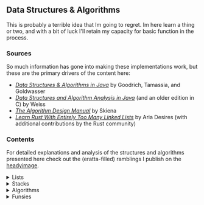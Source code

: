 ## Data Structures & Algorithms
This is probably a terrible idea that Im going to regret. Im here learn a thing or two, and with a bit of luck I'll retain my capacity for basic function in the process.

### Sources
So much information has gone into making these implementations work, but these are the primary drivers of the content here:
- [_Data Structures & Algorithms in Java_](https://www.wiley.com/en-au/Data+Structures+and+Algorithms+in+Java%2C+6th+Edition-p-9781118771334) by Goodrich, Tamassia, and Goldwasser
- [_Data Structures and Algorithm Analysis in Java_](https://www.pearson.com/en-us/subject-catalog/p/data-structures-and-algorithm-analysis-in-java/P200000003475/9780137518821) (and an older edition in C) by Weiss
- [_The Algorithm Design Manual_](https://www.algorist.com/) by Skiena
- [_Learn Rust With Entirely Too Many Linked Lists_](https://rust-unofficial.github.io/too-many-lists/index.html) by Aria Desires (with additional contributions by the Rust community)

### Contents
For detailed explanations and analysis of the structures and algorithms presented here check out the (eratta-filled) ramblings I publish on the [headyimage](https://www.headyimage.com/cs/dsa/dsa-intro/).

<details> 
<summary> Lists </summary>
The lists section centers around solutions to create a simple podium of sorted entries consisting of names and associated scores.
<br>
- Array list: A two-fer of dirt-simple array and Vector-based lists
- Singly-linked list: A simple, singly-owned, and safe linked list
- Doubly-linked list: A horribly unsafe linked list with just enough Miri testing to not immediately set the computer on fire

</details>

<details> 
<summary> Stacks </summary>
This section builds on the structures and approaches established in the Lists section.
<br>
- Vector-based: Simple and effective, likely the preferred approach
- Singly-owned linked list: Just because a implementing a stack with a safe, linked-list is possible

</details>

<details> 
<summary> Algorithms </summary>
<br>
- Simple binary search

</details>

<details> 
<summary> Funsies </summary>
This section contains all the solutions to remedial problems and examples I collected along the way and liked enough to want to remember.

- Disk usage calculator
- Identifying unique elements in a Vector
- Calculate pre-fix averages of a Vector
- Simple factorial calculator
- Array reversal
- Fibonacci sequence calculator
- Tower of Hanoi solution

</details>

